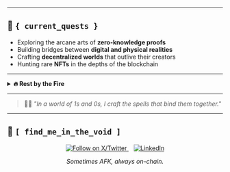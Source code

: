 
---

## 🔮 `{ current_quests }`

- Exploring the arcane arts of **zero-knowledge proofs**
- Building bridges between **digital and physical realities**
- Crafting **decentralized worlds** that outlive their creators
- Hunting rare **NFTs** in the depths of the blockchain

---

<details>
<summary><strong>🔥 Rest by the Fire</strong></summary>

<pre>
                                  _
                        .-.      / \        _
            ^^         /   \    /^./\__   _/ \
          *        .--'\/\* \__/.      \ /    \  ^^  ___
         / \_    */ ^      \/  *_  :'   /\/\  /\  __/   \
        /    \  /    .'   */  /  \   ^ /    \/  \/ .`'\*/\
       /\/\  /\/ :' __  ^/  ^/    `--./.'  ^  `-.\ *    *:\ _
      /    \/  \  */  \-' *_/.' ^ *   \*   .'\   */ \ .  *_/ \
    /\  .-   `. \/     \ / -.   / \ -. `/   \ /    `._/  ^  \
   /  `-.__ ^   / .-'.--'    . /    `--./ .-'  `-.  `-. `.  -  `.
 @/        `.  / /      `-.   /  .-'   / .   .'   \    \  \  .-  \%
 @(88%@)@%% @)&@&(88&@.-_=_-=_-=_-=_-=_.8@% &@&&8(8%@%8)(8@%8 8%@)%
 @88:::&(&8&&8::JGS:&`.~-_~~-~~_~-~_~-~~=.'@(&%::::%@8&8)::&#@8::::
 `::::::8%@@%:::::@%&8:`.=~~-.~~-.~~=..~'8::::::::&@8:::::&8::::::'
  `::::::::::::::::::::::::::::::::::::::::::::::::::::::::::::::'
</pre>

<p align="center">
  <img src="https://media.giphy.com/media/5ndklThG9vUUdTmgMn/giphy.gif" width="100" height="100" />
</p>

</details>

---

> 🧙‍♂️ *"In a world of 1s and 0s, I craft the spells that bind them together."*

---

## 🌌 `[ find_me_in_the_void ]`

<p align="center">
  <a href="https://x.com/0xmaues" target="_blank">
    <img src="https://img.shields.io/twitter/follow/:user?style=social" alt="Follow on X/Twitter" />
  </a>
  &nbsp;&nbsp;
  <a href="https://www.linkedin.com/in/anantabh-sahu-0b289b200/" target="_blank">
    <img src="https://img.shields.io/badge/LinkedIn-0077B5?style=flat-square&logo=linkedin&logoColor=white" alt="LinkedIn" />
  </a>
</p>

<p align="center"><i>Sometimes AFK, always on-chain.</i></p>
